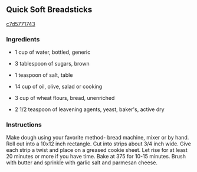 ## Quick Soft Breadsticks

[c7d5771743](http://www.food.com/recipe/quick-soft-breadsticks-71360)

### Ingredients

 - 1 cup of water, bottled, generic

 - 3 tablespoon of sugars, brown

 - 1 teaspoon of salt, table

 - 14 cup of oil, olive, salad or cooking

 - 3 cup of wheat flours, bread, unenriched

 - 2 1/2 teaspoon of leavening agents, yeast, baker's, active dry

### Instructions

Make dough using your favorite method- bread machine, mixer or by hand. Roll out into a 10x12 inch rectangle. Cut into strips about 3/4 inch wide. Give each strip a twist and place on a greased cookie sheet. Let rise for at least 20 minutes or more if you have time. Bake at 375 for 10-15 minutes. Brush with butter and sprinkle with garlic salt and parmesan cheese.